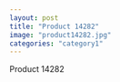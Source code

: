```yaml
---
layout: post
title: "Product 14282"
image: "product14282.jpg"
categories: "category1"
---
```

Product 14282
